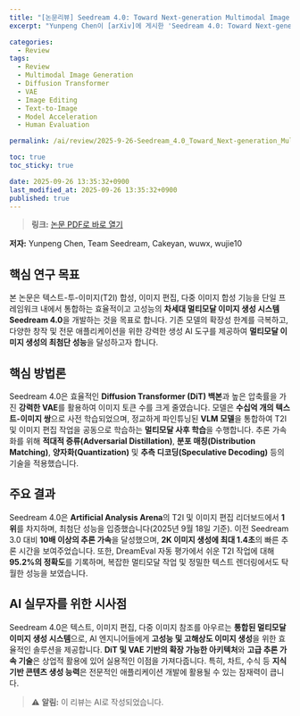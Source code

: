 ```yaml
---
title: "[논문리뷰] Seedream 4.0: Toward Next-generation Multimodal Image Generation"
excerpt: "Yunpeng Chen이 [arXiv]에 게시한 'Seedream 4.0: Toward Next-generation Multimodal Image Generation' 논문에 대한 자세한 리뷰입니다."

categories:
  - Review
tags:
  - Review
  - Multimodal Image Generation
  - Diffusion Transformer
  - VAE
  - Image Editing
  - Text-to-Image
  - Model Acceleration
  - Human Evaluation

permalink: /ai/review/2025-9-26-Seedream_4.0_Toward_Next-generation_Multimodal_Image_Generation/

toc: true
toc_sticky: true

date: 2025-09-26 13:35:32+0900
last_modified_at: 2025-09-26 13:35:32+0900
published: true
---
```

> **링크:** [논문 PDF로 바로 열기](https://arxiv.org/abs/2509.20427)

**저자:** Yunpeng Chen, Team Seedream, Cakeyan, wuwx, wujie10



## 핵심 연구 목표
본 논문은 텍스트-투-이미지(T2I) 합성, 이미지 편집, 다중 이미지 합성 기능을 단일 프레임워크 내에서 통합하는 효율적이고 고성능의 **차세대 멀티모달 이미지 생성 시스템 Seedream 4.0**을 개발하는 것을 목표로 합니다. 기존 모델의 확장성 한계를 극복하고, 다양한 창작 및 전문 애플리케이션을 위한 강력한 생성 AI 도구를 제공하여 **멀티모달 이미지 생성의 최첨단 성능**을 달성하고자 합니다.

## 핵심 방법론
Seedream 4.0은 효율적인 **Diffusion Transformer (DiT) 백본**과 높은 압축률을 가진 **강력한 VAE**를 활용하여 이미지 토큰 수를 크게 줄였습니다. 모델은 **수십억 개의 텍스트-이미지 쌍**으로 사전 학습되었으며, 정교하게 파인튜닝된 **VLM 모델**을 통합하여 T2I 및 이미지 편집 작업을 공동으로 학습하는 **멀티모달 사후 학습**을 수행합니다. 추론 가속화를 위해 **적대적 증류(Adversarial Distillation)**, **분포 매칭(Distribution Matching)**, **양자화(Quantization)** 및 **추측 디코딩(Speculative Decoding)** 등의 기술을 적용했습니다.

## 주요 결과
Seedream 4.0은 **Artificial Analysis Arena**의 T2I 및 이미지 편집 리더보드에서 **1위**를 차지하며, 최첨단 성능을 입증했습니다(2025년 9월 18일 기준). 이전 Seedream 3.0 대비 **10배 이상의 추론 가속**을 달성했으며, **2K 이미지 생성에 최대 1.4초**의 빠른 추론 시간을 보여주었습니다. 또한, DreamEval 자동 평가에서 쉬운 T2I 작업에 대해 **95.2%의 정확도**를 기록하며, 복잡한 멀티모달 작업 및 정밀한 텍스트 렌더링에서도 탁월한 성능을 보였습니다.

## AI 실무자를 위한 시사점
Seedream 4.0은 텍스트, 이미지 편집, 다중 이미지 참조를 아우르는 **통합된 멀티모달 이미지 생성 시스템**으로, AI 엔지니어들에게 **고성능 및 고해상도 이미지 생성**을 위한 효율적인 솔루션을 제공합니다. **DiT 및 VAE 기반의 확장 가능한 아키텍처**와 **고급 추론 가속 기술**은 상업적 활용에 있어 실용적인 이점을 가져다줍니다. 특히, 차트, 수식 등 **지식 기반 콘텐츠 생성 능력**은 전문적인 애플리케이션 개발에 활용될 수 있는 잠재력이 큽니다.

> ⚠️ **알림:** 이 리뷰는 AI로 작성되었습니다.